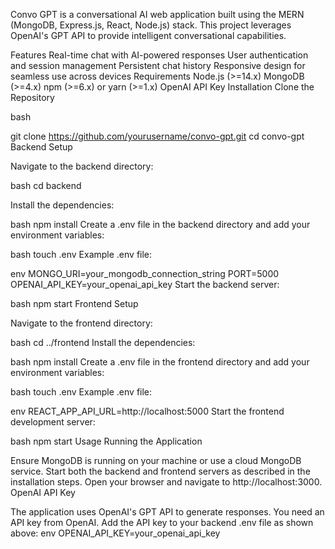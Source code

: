Convo GPT is a conversational AI web application built using the MERN (MongoDB, Express.js, React, Node.js) stack. This project leverages OpenAI's GPT API to provide intelligent conversational capabilities.

Features
Real-time chat with AI-powered responses
User authentication and session management
Persistent chat history
Responsive design for seamless use across devices
Requirements
Node.js (>=14.x)
MongoDB (>=4.x)
npm (>=6.x) or yarn (>=1.x)
OpenAI API Key
Installation
Clone the Repository

bash

git clone https://github.com/yourusername/convo-gpt.git
cd convo-gpt
Backend Setup

Navigate to the backend directory:

bash
cd backend

Install the dependencies:

bash
npm install
Create a .env file in the backend directory and add your environment variables:

bash
touch .env
Example .env file:

env
MONGO_URI=your_mongodb_connection_string
PORT=5000
OPENAI_API_KEY=your_openai_api_key
Start the backend server:

bash
npm start
Frontend Setup

Navigate to the frontend directory:

bash
cd ../frontend
Install the dependencies:

bash
npm install
Create a .env file in the frontend directory and add your environment variables:

bash
touch .env
Example .env file:

env
REACT_APP_API_URL=http://localhost:5000
Start the frontend development server:

bash
npm start
Usage
Running the Application

Ensure MongoDB is running on your machine or use a cloud MongoDB service.
Start both the backend and frontend servers as described in the installation steps.
Open your browser and navigate to http://localhost:3000.
OpenAI API Key

The application uses OpenAI's GPT API to generate responses. You need an API key from OpenAI.
Add the API key to your backend .env file as shown above:
env
OPENAI_API_KEY=your_openai_api_key
